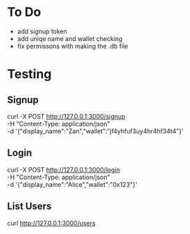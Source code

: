 # To Do

- add signup token
- add uniqe name and wallet checking
- fix permissons with making the .db file

# Testing

## Signup
curl -X POST http://127.0.0.1:3000/signup \
  -H "Content-Type: application/json" \
  -d '{"display_name":"Zan","wallet":"jf4yhfuf3uy4hr4hf34t4"}'

## Login
curl -X POST http://127.0.0.1:3000/login \
  -H "Content-Type: application/json" \
  -d '{"display_name":"Alice","wallet":"0x123"}'

## List Users
curl http://127.0.0.1:3000/users